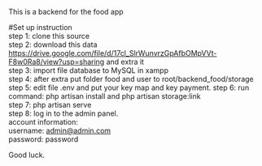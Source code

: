 This is a backend for the food app

#Set up instruction  
step 1: clone this source   
step 2: download this data https://drive.google.com/file/d/17cl_SlrWunvrzGpAfbOMpVVt-F8w0Ra8/view?usp=sharing and extra it  
step 3: import file database to MySQL in xampp  
step 4: after extra put folder food and user to root/backend_food/storage  
step 5: edit file .env and put your key map and key payment. 
step 6: run command: php artisan install and php artisan storage:link  
step 7: php artisan serve  
step 8: log in to the admin panel.  
account information:  
username: admin@admin.com  
password: password  

Good luck.

